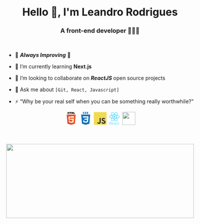  
<h1 align="center">Hello 👋,  I'm Leandro Rodrigues </h1>
 <h3 align="center">A front-end developer 👨🏻‍💻 </h3> 

 <img src="https://raw.githubusercontent.com/onimur/.github/master/.resources/git-header.svg" min-width="400px" max-width="400px" width="400px" align="right" alt="">
<br> 
 
 

- 🔭 ***Always Improving*** 🚀
- 🌱 I’m currently learning <b>Next.js</b>
- 👯 I’m looking to collaborate on  <b><i>ReactJS </i></b> open source projects
- 💬 Ask me about `[Git, React, Javascript]`
- ⚡ “Why be your real self when you can be something really worthwhile?” 

  <p align="center">
 <p align="center"></p> 
  </p>

  <p align="center">
<img src="https://raw.githubusercontent.com/devicons/devicon/master/icons/html5/html5-original-wordmark.svg" alt="html5"  width="35" height="35"/>
<img src="https://raw.githubusercontent.com/devicons/devicon/master/icons/css3/css3-plain-wordmark.svg" alt="css3"  width="35" height="35"/>
<img src="https://raw.githubusercontent.com/devicons/devicon/master/icons/javascript/javascript-original.svg" alt="javascript" width="35" height="35"/>
<img src="https://raw.githubusercontent.com/devicons/devicon/master/icons/react/react-original-wordmark.svg" alt="react" width="35" height="35"/>
<img src="https://cdn.jsdelivr.net/gh/devicons/devicon/icons/nextjs/nextjs-original.svg" width="35" height="35" />
</p>
<br><br>

 <img width="100%" height="200em" src="https://github-readme-stats.vercel.app/api/top-langs/?username=leandrorodrigues00&layout=compact&langs_count=7&theme=dark"/>

